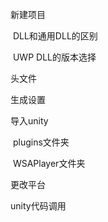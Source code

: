 新建项目

​	DLL和通用DLL的区别

​	UWP DLL的版本选择



头文件





生成设置





导入unity

​	plugins文件夹

​	WSAPlayer文件夹





更改平台





unity代码调用






